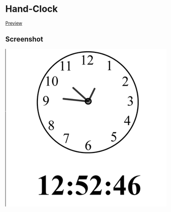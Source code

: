 # Hand-Clock
[Preview](https://karthikm03.github.io/Hand-Clock/)

## Screenshot
![image](./demo.png)
